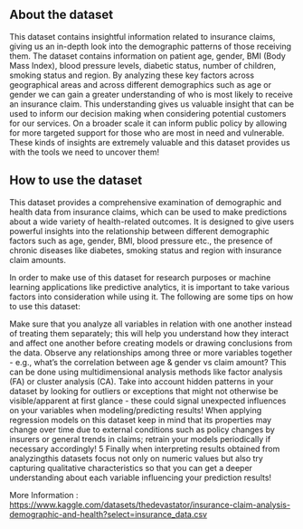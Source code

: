 ## About the dataset

This dataset contains insightful information related to insurance claims, giving us an in-depth look into the demographic patterns of those receiving them. The dataset contains information on patient age, gender, BMI (Body Mass Index), blood pressure levels, diabetic status, number of children, smoking status and region. By analyzing these key factors across geographical areas and across different demographics such as age or gender we can gain a greater understanding of who is most likely to receive an insurance claim. This understanding gives us valuable insight that can be used to inform our decision making when considering potential customers for our services. On a broader scale it can inform public policy by allowing for more targeted support for those who are most in need and vulnerable. These kinds of insights are extremely valuable and this dataset provides us with the tools we need to uncover them!
 
## How to use the dataset

This dataset provides a comprehensive examination of demographic and health data from insurance claims, which can be used to make predictions about a wide variety of health-related outcomes. It is designed to give users powerful insights into the relationship between different demographic factors such as age, gender, BMI, blood pressure etc., the presence of chronic diseases like diabetes, smoking status and region with insurance claim amounts.

In order to make use of this dataset for research purposes or machine learning applications like predictive analytics, it is important to take various factors into consideration while using it. The following are some tips on how to use this dataset:

Make sure that you analyze all variables in relation with one another instead of treating them separately; this will help you understand how they interact and affect one another before creating models or drawing conclusions from the data.
Observe any relationships among three or more variables together - e.g., what’s the correlation between age & gender vs claim amount? This can be done using multidimensional analysis methods like factor analysis (FA) or cluster analysis (CA).
Take into account hidden patterns in your dataset by looking for outliers or exceptions that might not otherwise be visible/apparent at first glance - these could signal unexpected influences on your variables when modeling/predicting results!
When applying regression models on this dataset keep in mind that its properties may change over time due to external conditions such as policy changes by insurers or general trends in claims; retrain your models periodically if necessary accordingly!
5 Finally when interpreting results obtained from analyzingthis datasets focus not only on numeric values but also try capturing qualitative characteristics so that you can get a deeper understanding about each variable influencing your prediction results!


More Information : https://www.kaggle.com/datasets/thedevastator/insurance-claim-analysis-demographic-and-health?select=insurance_data.csv
